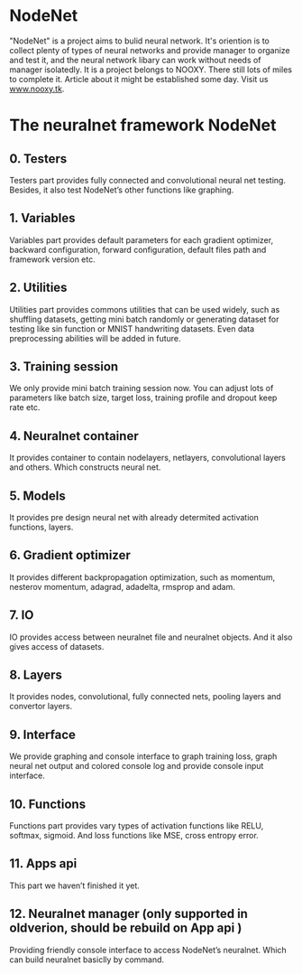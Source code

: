 # NodeNet
"NodeNet" is a project aims to bulid neural network. It's oriention is to collect plenty of types of neural networks and provide manager to organize and test it, and the neural network libary can work without needs of manager isolatedly. It is a project belongs to NOOXY. There still lots of miles to  complete it. Article about it might be established some day. Visit us www.nooxy.tk.

# The neuralnet framework NodeNet
## 0. Testers
  Testers part provides fully connected and convolutional neural net testing. Besides, it also test NodeNet’s other functions like graphing.

## 1. Variables
  Variables part provides default parameters for each gradient optimizer, backward configuration, forward configuration, default files path and framework version etc.

## 2. Utilities
  Utilities part provides commons utilities that can be used widely, such as shuffling datasets, getting mini batch randomly or generating dataset for testing like sin function or MNIST handwriting datasets. Even data preprocessing abilities will be added in future.

## 3. Training session
  We only provide mini batch training session now. You can adjust lots of parameters like batch size, target loss, training profile and dropout keep rate etc.

## 4. Neuralnet container
  It provides container to contain nodelayers, netlayers, convolutional layers and others. Which constructs neural net.

## 5. Models
  It provides pre design neural net with already determited activation functions, layers.

## 6. Gradient optimizer
  It provides different backpropagation optimization, such as momentum, nesterov momentum, adagrad, adadelta, rmsprop and adam.

## 7. IO
  IO provides access between neuralnet file and neuralnet objects. And it also gives access of datasets.

## 8. Layers
  It provides nodes, convolutional, fully connected nets, pooling layers and convertor layers.

## 9. Interface
  We provide graphing and console interface to graph training loss, graph neural net output and colored console log  and provide console input interface.

## 10. Functions
  Functions part provides vary types of activation functions like RELU, softmax, sigmoid. And loss functions like MSE, cross entropy error.

## 11. Apps api
  This part we haven’t finished it yet.

## 12. Neuralnet manager (only supported in oldverion, should be rebuild on App api )
  Providing friendly console interface to access NodeNet’s neuralnet. Which can build neuralnet basiclly by command.
